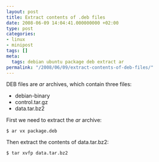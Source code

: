 ```yaml
---
layout: post
title: Extract contents of .deb files
date: 2008-06-09 14:04:41.000000000 +02:00
type: post
categories:
- linux
- minipost
tags: []
meta:
  tags: debian ubuntu package deb extract ar
permalink: "/2008/06/09/extract-contents-of-deb-files/"
---
```

DEB files are _ar_ archives, which contain three files:

- debian-binary
- control.tar.gz
- data.tar.bz2

First we need to extract the _ar_ archive:

```
$ ar vx package.deb
```

Then extract the contents of data.tar.bz2:

```
$ tar xvfp data.tar.bz2
```
